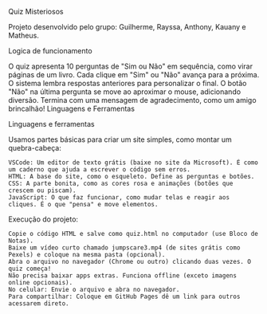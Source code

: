 Quiz Misteriosos

Projeto desenvolvido pelo grupo: Guilherme, Rayssa, Anthony, Kauany e Matheus.

Logica de funcionamento

O quiz apresenta 10 perguntas de "Sim ou Não" em sequência, como virar páginas de um livro. Cada clique em "Sim" ou "Não" avança para a próxima. O sistema lembra respostas anteriores para personalizar o final. O botão "Não" na última pergunta se move ao aproximar o mouse, adicionando diversão. Termina com uma mensagem de agradecimento, como um amigo brincalhão!
Linguagens e Ferramentas

Linguagens e ferramentas

Usamos partes básicas para criar um site simples, como montar um quebra-cabeça:

    VSCode: Um editor de texto grátis (baixe no site da Microsoft). É como um caderno que ajuda a escrever o código sem erros.
    HTML: A base do site, como o esqueleto. Define as perguntas e botões.
    CSS: A parte bonita, como as cores rosa e animações (botões que crescem ou piscam).
    JavaScript: O que faz funcionar, como mudar telas e reagir aos cliques. É o que "pensa" e move elementos.


 Execução do projeto: 
 
    Copie o código HTML e salve como quiz.html no computador (use Bloco de Notas).
    Baixe um vídeo curto chamado jumpscare3.mp4 (de sites grátis como Pexels) e coloque na mesma pasta (opcional).
    Abra o arquivo no navegador (Chrome ou outro) clicando duas vezes. O quiz começa!
    Não precisa baixar apps extras. Funciona offline (exceto imagens online opcionais).
    No celular: Envie o arquivo e abra no navegador.
    Para compartilhar: Coloque em GitHub Pages dê um link para outros acessarem direto.
